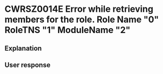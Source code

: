 # CWRSZ0014E Error while retrieving members for the role. Role Name "0" RoleTNS "1" ModuleName "2"

## Explanation

## User response